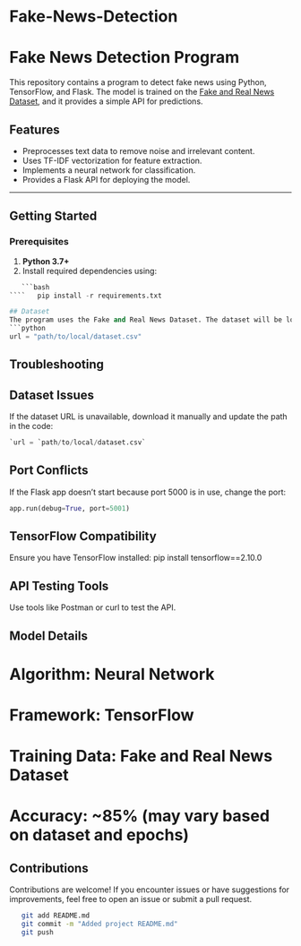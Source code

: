 # Fake-News-Detection
# Fake News Detection Program

This repository contains a program to detect fake news using Python, TensorFlow, and Flask. The model is trained on the [Fake and Real News Dataset](https://raw.githubusercontent.com/datasciencedojo/datasets/master/fake_or_real_news.csv), and it provides a simple API for predictions.

## Features
- Preprocesses text data to remove noise and irrelevant content.
- Uses TF-IDF vectorization for feature extraction.
- Implements a neural network for classification.
- Provides a Flask API for deploying the model.

---

## Getting Started

### Prerequisites
1. **Python 3.7+**
2. Install required dependencies using:
```python
   ```bash
````   pip install -r requirements.txt

## Dataset
The program uses the Fake and Real News Dataset. The dataset will be loaded automatically. If the URL is inaccessible, download the dataset manually and replace the path in app.py:
```python
url = "path/to/local/dataset.csv"

```
## Troubleshooting

## Dataset Issues
If the dataset URL is unavailable, download it manually and update the path in the code:
```python
`url = `path/to/local/dataset.csv`

```
## Port Conflicts
If the Flask app doesn’t start because port 5000 is in use, change the port:
```python
app.run(debug=True, port=5001)

```
## TensorFlow Compatibility
Ensure you have TensorFlow installed:
pip install tensorflow==2.10.0

## API Testing Tools
Use tools like Postman or curl to test the API.

## Model Details
# Algorithm: Neural Network
# Framework: TensorFlow
# Training Data: Fake and Real News Dataset
# Accuracy: ~85% (may vary based on dataset and epochs)

## Contributions
Contributions are welcome! If you encounter issues or have suggestions for improvements, feel free to open an issue or submit a pull request.

```bash
   git add README.md
   git commit -m "Added project README.md"
   git push

   
